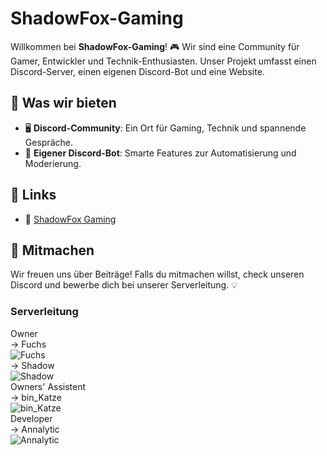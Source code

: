# ShadowFox-Gaming

Willkommen bei **ShadowFox-Gaming**! 🎮 Wir sind eine Community für Gamer, Entwickler und Technik-Enthusiasten. Unser Projekt umfasst einen Discord-Server, einen eigenen Discord-Bot und eine Website.

## 🌟 Was wir bieten
- 🖥 **Discord-Community**: Ein Ort für Gaming, Technik und spannende Gespräche.
- 🤖 **Eigener Discord-Bot**: Smarte Features zur Automatisierung und Moderierung.
<!-- - 🌐 **Website**: Infos, News und mehr rund um unsere Community. -->

## 🔗 Links
- 💬 [ShadowFox Gaming](https://discord.gg/Vm7nVeDYVP)
<!-- - 🛠 [Unsere Repositories](https://github.com/ShadowFox-Gaming)
- 🌍 [Unsere Website](https://shadowfox-gaming.com) *(Falls vorhanden)* -->

## 🚀 Mitmachen
Wir freuen uns über Beiträge! Falls du mitmachen willst, check unseren Discord und bewerbe dich bei unserer Serverleitung. 💡


### Serverleitung
Owner <br />
-> Fuchs <br />
![Fuchs](https://github.com/ShadowFox-Gaming/Discordbot-shadowFox/blob/main/.github/assets/Fuchs.png) <br />
-> Shadow <br />
![Shadow](https://github.com/ShadowFox-Gaming/Discordbot-shadowFox/blob/main/.github/assets/Shadow.png) <br />
Owners' Assistent <br />
-> bin_Katze <br />
![bin_Katze](https://github.com/ShadowFox-Gaming/Discordbot-shadowFox/blob/main/.github/assets/binKatze.png) <br />
Developer <br />
-> Annalytic <br />
![Annalytic](https://github.com/ShadowFox-Gaming/Discordbot-shadowFox/blob/main/.github/assets/Annalytic.png)

